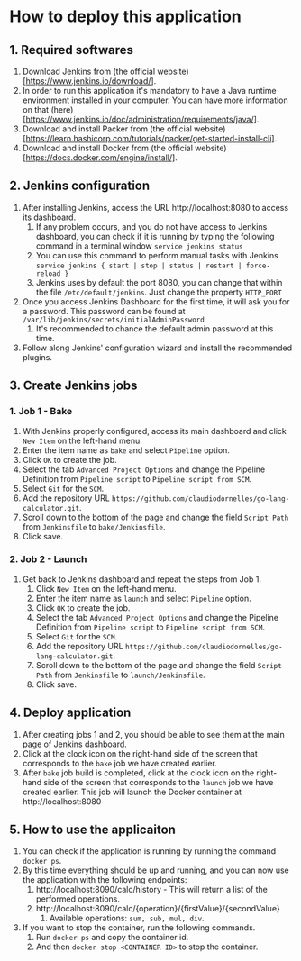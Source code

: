 # How to deploy this application
## 1. Required softwares
1. Download Jenkins from (the official website)[https://www.jenkins.io/download/].
2. In order to run this application it's mandatory to have a Java runtime environment installed in your computer. You can have more information on that (here)[https://www.jenkins.io/doc/administration/requirements/java/].
3. Download and install Packer from (the official website)[https://learn.hashicorp.com/tutorials/packer/get-started-install-cli].
4. Download and install Docker from (the official website)[https://docs.docker.com/engine/install/].
## 2. Jenkins configuration
1. After installing Jenkins, access the URL http://localhost:8080 to access its dashboard.
	1. If any problem occurs, and you do not have access to Jenkins dashboard, you can check if it is running by typing the following command in a terminal window `service jenkins status`
	2. You can use this command to perform manual tasks with Jenkins `service jenkins { start | stop | status | restart | force-reload }`
	3. Jenkins uses by default the port 8080, you can change that within the file `/etc/default/jenkins`. Just change the property `HTTP_PORT`
2. Once you access Jenkins Dashboard for the first time, it will ask you for a password. This password can be found at `/var/lib/jenkins/secrets/initialAdminPassword`
	1. It's recommended to chance the default admin password at this time.
3. Follow along Jenkins' configuration wizard and install the recommended plugins.
## 3. Create Jenkins jobs
### 1. Job 1 - Bake
1. With Jenkins properly configured, access its main dashboard and click `New Item` on the left-hand menu.
2. Enter the item name as `bake` and select `Pipeline` option.
3. Click `OK` to create the job.
4. Select the tab `Advanced Project Options` and change the Pipeline Definition from `Pipeline script` to `Pipeline script from SCM`.
5. Select `Git` for the `SCM`.
6. Add the repository URL `https://github.com/claudiodornelles/go-lang-calculator.git`.
7. Scroll down to the bottom of the page and change the field `Script Path` from `Jenkinsfile` to `bake/Jenkinsfile`.
8. Click save.
### 2. Job 2 - Launch
1. Get back to Jenkins dashboard and repeat the steps from Job 1.
	1. Click `New Item` on the left-hand menu.
	2. Enter the item name as `launch` and select `Pipeline` option.
	3. Click `OK` to create the job.
	4. Select the tab `Advanced Project Options` and change the Pipeline Definition from `Pipeline script` to `Pipeline script from SCM`.
	5. Select `Git` for the `SCM`.
	6. Add the repository URL `https://github.com/claudiodornelles/go-lang-calculator.git`.
	7. Scroll down to the bottom of the page and change the field `Script Path` from `Jenkinsfile` to `launch/Jenkinsfile`.
	8. Click save.
## 4. Deploy application
1. After creating jobs 1 and 2, you should be able to see them at the main page of Jenkins dashboard.
2. Click at the clock icon on the right-hand side of the screen that corresponds to the `bake` job we have created earlier.
3. After `bake` job build is completed, click at the clock icon on the right-hand side of the screen that corresponds to the `launch` job we have created earlier. This job will launch the Docker container at http://localhost:8080
## 5. How to use the applicaiton
1. You can check if the application is running by running the command `docker ps`.
2. By this time everything should be up and running, and you can now use the application with the following endpoints:
    1. http://localhost:8090/calc/history - This will return a list of the performed operations.
    2. http://localhost:8090/calc/{operation}/{firstValue}/{secondValue}
       1. Available operations: `sum, sub, mul, div`.
3. If you want to stop the container, run the following commands.
   1. Run `docker ps` and copy the container id.
   2. And then `docker stop <CONTAINER ID>` to stop the container.
